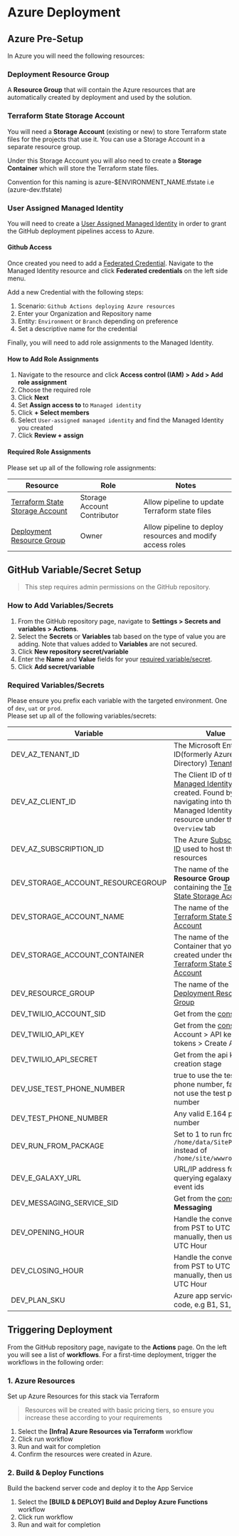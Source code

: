 # Azure Deployment

## Azure Pre-Setup

In Azure you will need the following resources:

### Deployment Resource Group

A **Resource Group** that will contain the Azure resources that are automatically created by deployment and used by the solution.

### Terraform State Storage Account

You will need a **Storage Account** (existing or new) to store Terraform state files for the projects that use it.
You can use a Storage Account in a separate resource group.

Under this Storage Account you will also need to create a **Storage Container** which will store the Terraform state files.

Convention for this naming is azure-$ENVIRONMENT_NAME.tfstate i.e (azure-dev.tfstate)

### User Assigned Managed Identity

You will need to create a [User Assigned Managed Identity](https://learn.microsoft.com/en-us/azure/active-directory/managed-identities-azure-resources/how-manage-user-assigned-managed-identities)
in order to grant the GitHub deployment pipelines access to Azure.

#### Github Access

Once created you need to add a [Federated Credential](https://learn.microsoft.com/en-us/azure/active-directory/workload-identities/workload-identity-federation-create-trust-user-assigned-managed-identity).
Navigate to the Managed Identity resource and click **Federated credentials** on the left side menu.

Add a new Credential with the following steps:

1. Scenario: `Github Actions deploying Azure resources`
2. Enter your Organization and Repository name
3. Entity: `Environment` or `Branch` depending on preference
4. Set a descriptive name for the credential

Finally, you will need to add role assignments to the Managed Identity.

#### How to Add Role Assignments

1. Navigate to the resource and click **Access control (IAM) > Add > Add role assignment**
2. Choose the required role
3. Click **Next**
4. Set **Assign access to** to `Managed identity`
5. Click **+ Select members**
6. Select `User-assigned managed identity` and find the Managed Identity you created
7. Click **Review + assign**

#### Required Role Assignments

Please set up all of the following role assignments:

| Resource                                                            | Role                        | Notes                                                      |
| ------------------------------------------------------------------- | --------------------------- | ---------------------------------------------------------- |
| [Terraform State Storage Account](#terraform-state-storage-account) | Storage Account Contributor | Allow pipeline to update Terraform state files             |
| [Deployment Resource Group](#deployment-resource-group)             | Owner                       | Allow pipeline to deploy resources and modify access roles |

## GitHub Variable/Secret Setup

> This step requires admin permissions on the GitHub repository.

### How to Add Variables/Secrets

1. From the GitHub repository page, navigate to **Settings > Secrets and variables > Actions**.
2. Select the **Secrets** or **Variables** tab based on the type of value you are adding. Note that values added to **Variables** are not secured.
3. Click **New repository secret/variable**
4. Enter the **Name** and **Value** fields for your [required variable/secret](#required-variablessecrets).
5. Click **Add secret/variable**

### Required Variables/Secrets

Please ensure you prefix each variable with the targeted environment. One of `dev`, `uat` or `prod`.  
Please set up all of the following variables/secrets:

| Variable | Value |
|---|---|
| DEV_AZ_TENANT_ID | The Microsoft Entra ID(formerly Azure Active Directory) [Tenant ID](https://learn.microsoft.com/en-us/azure/azure-portal/get-subscription-tenant-id) | No |
| DEV_AZ_CLIENT_ID | The Client ID of the [Managed Identity](#user-assigned-managed-identity) you created. Found by navigating into the Managed Identity resource under the `Overview` tab | No |
| DEV_AZ_SUBSCRIPTION_ID | The Azure [Subscription ID](https://learn.microsoft.com/en-us/azure/azure-portal/get-subscription-tenant-id) used to host the resources | No |
| DEV_STORAGE_ACCOUNT_RESOURCEGROUP | The name of the **Resource Group** containing the [Terraform State Storage Account](#terraform-state-storage-account) | No |
| DEV_STORAGE_ACCOUNT_NAME | The name of the [Terraform State Storage Account](#terraform-state-storage-account) | No |
| DEV_STORAGE_ACCOUNT_CONTAINER | The name of the Container that you created under the [Terraform State Storage Account](#terraform-state-storage-account) | No |
| DEV_RESOURCE_GROUP | The name of the [Deployment Resource Group](#deployment-resource-group) | No |
| DEV_TWILIO_ACCOUNT_SID | Get from the [console](https://console.twilio.com/) |
| DEV_TWILIO_API_KEY | Get from the [console](https://console.twilio.com/) in Account > API keys & tokens > Create API key|
| DEV_TWILIO_API_SECRET | Get from the api key creation stage |
| DEV_USE_TEST_PHONE_NUMBER | true to use the test phone number, false to not use the test phone number |
| DEV_TEST_PHONE_NUMBER | Any valid E.164 phone number |
| DEV_RUN_FROM_PACKAGE | Set to 1 to run from `/home/data/SitePackages` instead of `/home/site/wwwroot` |
| DEV_E_GALAXY_URL | URL/IP address for querying egalaxy on event ids |
| DEV_MESSAGING_SERVICE_SID | Get from the [console](https://console.twilio.com/) in **Messaging** |
| DEV_OPENING_HOUR | Handle the conversion from PST to UTC manually, then use the UTC Hour |
| DEV_CLOSING_HOUR | Handle the conversion from PST to UTC manually, then use the UTC Hour | 
| DEV_PLAN_SKU | Azure app service plan code, e.g B1, S1, P0v3 |

## Triggering Deployment

From the GitHub repository page, navigate to the **Actions** page. On the left you will see a list of **workflows**. For a first-time deployment, trigger the workflows in the following order:

### 1. Azure Resources

Set up Azure Resources for this stack via Terraform

> Resources will be created with basic pricing tiers, so ensure you increase these according to your requirements

1. Select the **[Infra] Azure Resources via Terraform** workflow
2. Click run workflow
3. Run and wait for completion
4. Confirm the resources were created in Azure.

### 2. Build & Deploy Functions

Build the backend server code and deploy it to the App Service

1. Select the **[BUILD & DEPLOY] Build and Deploy Azure Functions** workflow
2. Click run workflow
3. Run and wait for completion
